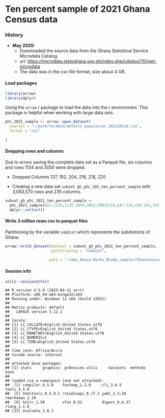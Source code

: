 Ten percent sample of 2021 Ghana Census data
================

### History

- **May 2025:**
  - Downloaded the source data from the Ghana Statistical Service
    Microdata Catalog.
  - url:
    <https://microdata.statsghana.gov.gh/index.php/catalog/110/get-microdata>
  - The data was in the csv file format, size about 4 GB.

#### Load packages

``` r
library(arrow)
library(dplyr)
```

Using the `arrow` r package to load the data into the r environment.
This package is helpful when working with large data sets.

``` r
phc_2021_sample <- arrow::open_dataset(
  sources = "~/path/to/data/defacto_population_20221011d.csv", 
  format = "csv"
 
)
```

#### Dropping rows and columns

Due to errors saving the complete data set as a Parquet file, six
columns and rows 1134 and 3050 were dropped.

- Dropped Columns 137, 192, 204, 216, 218, 220

- Creating a new data set `subset_gh_phc_201_ten_percent_sample` with
  3,083,570 rows and 235 columns.

``` r
subset_gh_phc_2021_ten_percent_sample <-
  phc_2021_sample[c(1:1133,1135:3049,3051:3083572),c(1:136,138:191,193:203,205:215,217, 219,221:241)]  |>
  dplyr::collect()
```

#### Write 3 million rows csv to parquet files

Partitioning by the variable `subdist` which represents the subdistricts
of Ghana.

``` r
arrow::write_dataset(dataset = subset_gh_phc_2021_ten_percent_sample,
                     partitioning = "subdist",
 
                    path = "~/Ama_Owusu-Darko_RCode_sample/rGhanaCensus/data/subset_gh_phc_2021_ten_percent_sample_parquet_file")
```

#### Session info

``` r
utils::sessionInfo()
```

    ## R version 4.5.0 (2025-04-11 ucrt)
    ## Platform: x86_64-w64-mingw32/x64
    ## Running under: Windows 11 x64 (build 22631)
    ## 
    ## Matrix products: default
    ##   LAPACK version 3.12.1
    ## 
    ## locale:
    ## [1] LC_COLLATE=English_United States.utf8 
    ## [2] LC_CTYPE=English_United States.utf8   
    ## [3] LC_MONETARY=English_United States.utf8
    ## [4] LC_NUMERIC=C                          
    ## [5] LC_TIME=English_United States.utf8    
    ## 
    ## time zone: Africa/Accra
    ## tzcode source: internal
    ## 
    ## attached base packages:
    ## [1] stats     graphics  grDevices utils     datasets  methods   base     
    ## 
    ## loaded via a namespace (and not attached):
    ##  [1] compiler_4.5.0    fastmap_1.2.0     cli_3.6.5         tools_4.5.0      
    ##  [5] htmltools_0.5.8.1 rstudioapi_0.17.1 yaml_2.3.10       rmarkdown_2.29   
    ##  [9] knitr_1.50        xfun_0.52         digest_0.6.37     rlang_1.1.6      
    ## [13] evaluate_1.0.3
